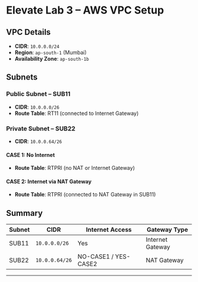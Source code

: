 # Elevate Lab 3 – AWS VPC Setup

## VPC Details
- **CIDR**: `10.0.0.0/24`
- **Region**: `ap-south-1` (Mumbai)
- **Availability Zone**: `ap-south-1b`

## Subnets
### Public Subnet – SUB11
- **CIDR**: `10.0.0.0/26`
- **Route Table**: RT11 (connected to Internet Gateway)

### Private Subnet – SUB22
- **CIDR**: `10.0.0.64/26`

#### CASE 1: No Internet
- **Route Table**: RTPRI (no NAT or Internet Gateway)

#### CASE 2: Internet via NAT Gateway
- **Route Table**: RTPRI (connected to NAT Gateway in SUB11)

## Summary
| Subnet | CIDR           | Internet Access      | Gateway Type     |
|--------|----------------|----------------------|------------------|
| SUB11  | `10.0.0.0/26`  |  Yes                 | Internet Gateway |
| SUB22  | `10.0.0.64/26` | NO-CASE1 / YES-CASE2 | NAT Gateway      |
****
